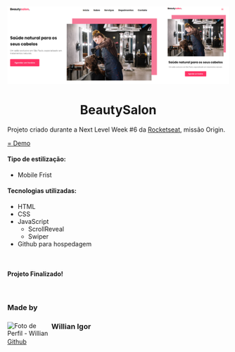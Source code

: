 <img src="assets/img/banner.png" alt="Beautysalon - Banner">

<h1 align="center">BeautySalon</h1>

<p>Projeto criado durante a Next Level Week #6 da <a href="https://www.rocketseat.com.br/">Rocketseat</a>, missão Origin.</p>

[= Demo](https://willianigordeveloper.github.io/BeautySalon/)


#### Tipo de estilização:
- Mobile Frist
#### Tecnologias utilizadas:
- HTML
- CSS
- JavaScript
    - ScrollReveal
    - Swiper
- Github para hospedagem

<br>

#### Projeto Finalizado!

<br>

### Made by
<div>
    <img align="left" width="100px" src="https://avatars.githubusercontent.com/u/85208822?v=4" alt="Foto de Perfil - Willian" class="profile-photo">
    <div>
        <h3>Willian Igor</h3>
        <a href="https://github.com/Willianprof" target="_blank">Github</a>
    </div>
</div>
